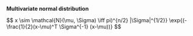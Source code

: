 **Multivariate normal distribution**

$$
x \sim \mathcal{N}(\mu, \Sigma) \iff pi)^{n/2} |\Sigma|^{1/2}} \exp{(-\frac{1}{2}(x-\mu)^T \Sigma^{-1} (x-\mu))}
$$